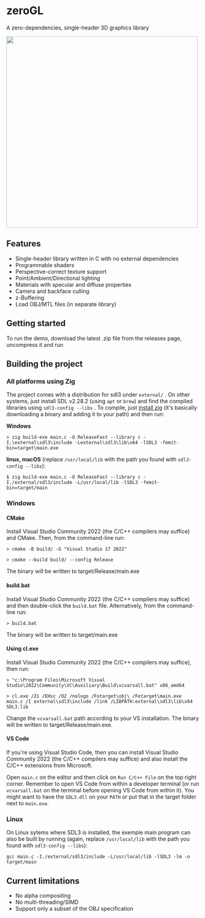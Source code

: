 # zeroGL
A zero-dependencies, single-header 3D graphics library

<img src="./docs/img/rasterizer.gif" width="500">

## Features

* Single-header library written in C with no external dependencies
* Programmable shaders
* Perspective-correct texture support
* Point/Ambient/Directional lighting
* Materials with specular and diffuse properties
* Camera and backface culling
* z-Buffering
* Load OBJ/MTL files (in separate library)

## Getting started

To run the demo, download the latest .zip file from the releases page, uncompress it and run

## Building the project

### All platforms using Zig

The project comes with a distribution for sdl3 under `external/` . On other systems, just install SDL v2.28.2 (using `apt` or `brew`) and find the compiled libraries using `sdl3-config --libs` . To compile, just [install zig](https://ziglang.org/learn/getting-started/#installing-zig) (it's basically downloading a binary and adding it to your path) and then run:

**Windows**
```console
> zig build-exe main.c -O ReleaseFast --library c -I.\external\sdl3\include -Lexternal\sdl3\lib\x64 -lSDL3 -femit-bin=target\main.exe
```

**linux, macOS** (replace `/usr/local/lib` with the path you found with `sdl3-config --libs`):
```console
$ zig build-exe main.c -O ReleaseFast --library c -I./external/sdl3/include -L/usr/local/lib -lSDL3 -femit-bin=target/main
```

### Windows

#### CMake
Install Visual Studio Community 2022 (the C/C++ compilers may suffice) and CMake. Then, from the command-line run:
```console
> cmake -B build/ -G "Visual Studio 17 2022"

> cmake --build build/ --config Release
```

The binary will be written to target/Release/main.exe

#### build.bat
Install Visual Studio Community 2022 (the C/C++ compilers may suffice) and then double-click the `build.bat` file. Alternatively, from the command-line run:

```console
> build.bat
```

The binary will be written to target/main.exe


#### Using cl.exe
Install Visual Studio Community 2022 (the C/C++ compilers may suffice), then run:

```console
> "c:\Program Files\Microsoft Visual Studio\2022\Community\VC\Auxiliary\Build\vcvarsall.bat" x86_amd64

> cl.exe /Zi /EHsc /O2 /nologo /Fotarget\obj\ /Fetarget\main.exe main.c /I external\sdl3\include /link /LIBPATH:external\sdl3\lib\x64 SDL3.lib
```

Change the `vcvarsall.bat` path according to your VS installation. The binary will be written to target/Release/main.exe.

#### VS Code
If you're using Visual Studio Code, then you can install Visual Studio Community 2022 (the C/C++ compilers may suffice) and also install the C/C++ extensions from Microsoft.

Open `main.c` on the editor and then click on `Run C/C++ File` on the top right corner. Remember to open VS Code from within a developer terminal (or run `vcvarsall.bat` on the terminal before opening VS Code from within it). You might want to have the `SDL3.dll` on your `PATH` or put that in the target folder next to `main.exe`.

### Linux

On Linux sytems where SDL3 is installed, the exemple main program can also be built by running (again, replace `/usr/local/lib` with the path you found with `sdl3-config --libs`):

```console
gcc main.c -I./external/sdl3/include -L/usr/local/lib -lSDL3 -lm -o target/main
```

## Current limitations

* No alpha compositing
* No multi-threading/SIMD
* Support only a subset of the OBJ specification
